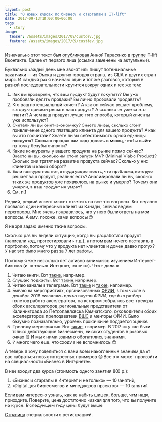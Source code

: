 ```yaml
---
layout: post
title: "О новых курсах по бизнесу и стартапам в IT-lift"
date: 2017-09-13T18:00:00+06:00
tags:
  - story
image: 
  teaser: /assets/images/2017/09/custdev.jpg
  feature: /assets/images/2017/09/custdev.jpg
---
```


Изначально этот текст был <a href="https://vk.com/itliftomsk?w=wall-58952501_1001" target="_blank">опубликован</a> Анной Тарасенко в <a href="https://vk.com/itliftomsk" target="_blank">группе</a> IT-lift Вконтакте. Далее от первого лица (ссылки заменены на актуальные). 

Буквально каждый день мне звонят или пишут потенциальные заказчики — из Омска и других городов страны, из США и других стран мира. И каждый раз я начинаю один и тот же разговор, который в разной последовательности крутится вокруг одних и тех же тем:

1. Как вы проверяли, что ваш продукт будут покупать? Вы уже пробовали делать продажи? Вы лично пробовали продавать?
2. Кто ваш потенциальный клиент? А как он сейчас решает проблему, которую призван решать ваш продукт? А сколько он уже за это платит? А чем ваш продукт лучше того способа, который клиенты уже используют?
3. Считали ли вы юнит-экономику? Знаете ли вы, сколько стоит привлечение одного платящего клиента для вашего продукта? А как вы это посчитали? Знаете ли вы себестоимость одной единицы продукта? Сколько продаж вам надо делать в месяц, чтобы выйти на точку безубыточности?
4. Какие конкуренты у вашего продукта на рынке прямо сейчас? Знаете ли вы, сколько им стоил запуск MVP (Minimal Viable Product)? Сколько они тратят на развитие продукта сейчас? Сколько у них клиентов и какой оборот?
5. Если конкурентов нет, откуда уверенность, что проблема, которую решает ваш продукт, реально есть? Анализировали ли вы, сколько таких же продуктов уже появлялось на рынке и умерло? Почему они умерли, а ваш продукт не умрет?
6. См. п.1

Редкий, редкий клиент может ответить на все эти вопросы. Вот недавно появился один интересный клиент из Канады, сейчас ведем переговоры. Мне очень понравилось, что у него были ответы на мои вопросы. А ему, похоже, сами вопросы 😊

Я не зря задаю именно такие вопросы.

Сколько раз вы видели ситуацию, когда вы разработали продукт (написали код, протестировали и т.д.), а потом вам нечего поставить в портфолио, потому что у продукта нет клиентов и домен давно протух? У нас это было много раз за 7 лет работы.

Поэтому я уже несколько лет активно занимаюсь изучением Интернет-бизнеса (и не только Интернет, конечно). Что я делаю:

1. Читаю книги. Вот <a href="http://7bits.it/#books" target="_blank">такие</a>, например.
2. Слушаю подкасты. Вот <a href="http://sharkov.podfm.ru/" target="_blank">такие</a>, например.
3. Читаю каналы в телеграме. Вот <a href="https://t.me/temno" target="_blank">такие</a> и <a href="https://t.me/startupoftheday" target="_blank">такие</a>, например. 
4. Бываю на мероприятиях, организованных <a href="http://www.iidf.ru/" target="_blank">ФРИИ</a>, в том числе в декабре 2016 оказалась прямо внутри ФРИИ, где был разбор полетов работы акселератора, на котором собрались все: трекеры обоих акселераторов, региональные представители от Калининграда до Петропавловска Камчатского, руководители обоих акселераторов, преподаватели <a href="https://www.hse.ru/" target="_blank">ВШЭ</a> и менторы ФРИИ. Было безумно познавательно, уровень прокачки не поддается оценке.
5. Провожу мероприятия. Вот <a href="http://magickickstartup.ru/" target="_blank">такие</a>, например. В 2017-м у нас были только действующие бизнесмены, никаких студентов в розовых очках 😊 И мы с ними взаимно обогатились знаниями.
6. И много чего еще, что сходу и не вспомнилось 😊

А теперь я хочу поделиться с вами всем накопленным знанием да от вас набраться новых интересных примеров 😊 Все это может произойти на специальности «Бизнеc в Интернете».

В нее входит два курса (стоимость одного занятия 800 р.):
1. «Бизнес и стартапы в Интернет и не только» — 10 занятий,
2. «Digital для бизнесменов и менеджеров проектов» — 10 занятий.

Если вам интересно узнать, как не набить шишек, больше, чем надо, приходите. Поверьте, цена достаточно низкая для того, что вы получите на курсе. В следующем году цены будут выше.

<a href="http://itlift.1der.link/courses/internet-business" target="_blank">Страница</a> специальности с регистрацией.
